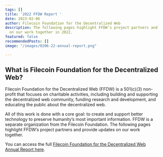 ```yaml
---
tags: []
title: '2022 FFDW Report '
date: 2023-02-06
author: Filecoin Foundation for the Decentralized Web
description: The following pages highlight FFDW’s project partners and provide updates
  on our work together in 2022.
featured: false
recommendedPosts: []
image: "/images/0206-22-annual-report.png"

---
```


## What is Filecoin Foundation for the Decentralized Web?

Filecoin Foundation for the Decentralized Web (FFDW) is a 501(c)(3) non-profit that focuses on charitable activities, including building and supporting the decentralized web community, funding research and development, and educating the public about the decentralized web.

All of this work is done with a core goal: to create and support better technology to preserve humanity’s most important information. FFDW is a separate organization from the Filecoin Foundation. The following pages highlight FFDW’s project partners and provide updates on our work together.

You can access the full [Filecoin Foundation for the Decentralized Web Annual Report here](https://fil-foundation.on.fleek.co/hosting/FFDW-2022-Annual-Report.pdf).